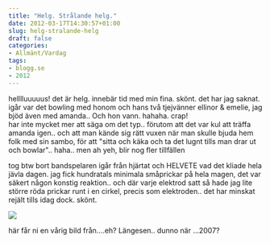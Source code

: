 ```yaml
---
title: "Helg. Strålande helg."
date: 2012-03-17T14:30:57+01:00
slug: helg-stralande-helg
draft: false
categories:
- Allmänt/Vardag
tags:
- blogg.se
- 2012
---
```

helllluuuuus! det är helg. innebär tid med min fina. skönt. det har jag saknat. igår var det bowling med honom och hans två tjejvänner ellinor & emelie, jag bjöd även med amanda.. Och hon vann. hahaha. crap!  
har inte mycket mer att säga om det typ.. förutom att det var kul att träffa amanda igen.. och att man kände sig rätt vuxen när man skulle bjuda hem folk med sin sambo, för att "sitta och käka och ta det lugnt tills man drar ut och bowlar".. haha.. men ah yeh, blir nog fler tillfällen  
  
tog btw bort bandspelaren igår från hjärtat och HELVETE vad det kliade hela jävla dagen. jag fick hundratals minimala småprickar på hela magen, det var säkert någon konstig reaktion.. och där varje elektrod satt så hade jag lite större röda prickar runt i en cirkel, precis som elektroden.. det har minskat rejält tills idag dock. skönt.  
  
![](/assets/images/blogg.se/img_0265_194283131.jpg)  
  
här får ni en vårig bild från....eh? Längesen.. dunno när ...2007?